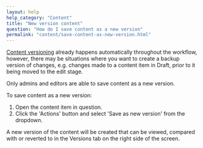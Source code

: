 ```yaml
---
layout: help
help_category: "Content"
title: "New version content"
question: "How do I save content as a new version"
permalink: "content/save-content-as-new-version.html"
---
```


[Content versioning](/help/versions/content-versioning.html) already happens automatically throughout the
workflow, however, there may be situations where you want to create a
backup version of changes, e.g. changes made to a content item in Draft,
prior to it being moved to the edit stage.

Only admins and editors are able to save content as a new version.

To save content as a new version:

1.  Open the content item in question.
2.  Click the \'Actions\' button and select \'Save as new version\' from the dropdown.

A new version of the content will be created that can be viewed,
compared with or reverted to in the Versions tab on the right side of
the screen.